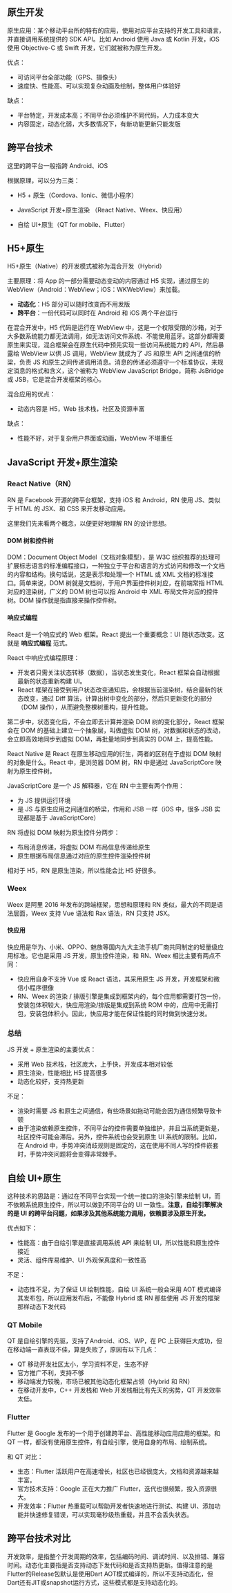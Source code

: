 ## 原生开发

原生应用：某个移动平台所的特有的应用，使用对应平台支持的开发工具和语言，并直接调用系统提供的 SDK API。比如 Android 使用 Java 或 Kotlin 开发，iOS 使用 Objective-C 或 Swift 开发，它们就被称为原生开发。

优点：

-   可访问平台全部功能（GPS、摄像头）
-   速度快、性能高、可以实现复杂动画及绘制，整体用户体验好

缺点：

-   平台特定，开发成本高；不同平台必须维护不同代码，人力成本变大
-   内容固定，动态化弱，大多数情况下，有新功能更新只能发版

## 跨平台技术

这里的跨平台一般指跨 Android、iOS

根据原理，可以分为三类：

-   H5 + 原生（Cordova、Ionic、微信小程序）

-   JavaScript 开发+原生渲染 （React Native、Weex、快应用）

-   自绘 UI+原生（QT for mobile、Flutter）

## H5+原生

H5+原生（Native）的开发模式被称为混合开发（Hybrid）

主要原理：将 App 的一部分需要动态变动的内容通过 H5 实现，通过原生的WebView（Android：WebView；iOS：WKWebView）来加载。

-   **动态化**：H5 部分可以随时改变而不用发版
-   **跨平台**：一份代码可以同时在  Android 和 iOS 两个平台运行

在混合开发中，H5 代码是运行在 WebView 中，这是一个权限受限的沙箱，对于大多数系统能力都无法调用，如无法访问文件系统、不能使用蓝牙。这部分都需要原生来实现，混合框架会在原生代码中预先实现一些访问系统能力的 API，然后暴露给 WebView 以供 JS 调用，WebView 就成为了 JS 和原生 API 之间通信的桥梁，负责 JS 和原生之间传递调用消息。消息的传递必须遵守一个标准协议，来规定消息的格式和含义，这个被称为 WebView JavaScript Bridge，简称 JsBridge 或 JSB，它是混合开发框架的核心。

混合应用的优点：

- 动态内容是 H5，Web 技术栈，社区及资源丰富

缺点：

- 性能不好，对于复杂用户界面或动画，WebView 不堪重任

## JavaScript 开发+原生渲染

### React Native（RN）

RN 是 Facebook 开源的跨平台框架，支持 iOS 和 Android，RN 使用 JS、类似于 HTML 的 JSX、和 CSS 来开发移动应用。

这里我们先来看两个概念，以便更好地理解 RN 的设计思想。

#### DOM 树和控件树

DOM：Document Object Model（文档对象模型），是 W3C 组织推荐的处理可扩展标志语言的标准编程接口，一种独立于平台和语言的方式访问和修改一个文档的内容和结构。换句话说，这是表示和处理一个 HTML 或 XML 文档的标准接口。简单来说，DOM 树就是文档树，于用户界面控件树对应，在前端常指 HTML 对应的渲染树，广义的 DOM 树也可以指 Android 中 XML 布局文件对应的控件树。DOM 操作就是指直接来操作控件树。

#### 响应式编程

React 是一个响应式的 Web 框架。React 提出一个重要概念：UI 随状态改变。这就是 **响应式编程** 范式。

React 中响应式编程原理：

-   开发者只需关注状态转移（数据），当状态发生变化，React 框架会自动根据最新的状态重新构建 UI。
-   React 框架在接受到用户状态改变通知后，会根据当前渲染树，结合最新的状态改变，通过 Diff 算法，计算出树中变化的部分，然后只更新变化的部分（DOM 操作），从而避免整棵树重构，提升性能。

第二步中，状态变化后，不会立即去计算并渲染 DOM 树的变化部分，React 框架会在 DOM 的基础上建立一个抽象层，叫做虚拟 DOM 树，对数据和状态的改动，会立即高效地同步到虚拟 DOM，再批量地同步到真实的 DOM 上，提高性能。

React Native 是 React 在原生移动应用的衍生，两者的区别在于虚拟 DOM 映射的对象是什么。React 中，是浏览器 DOM 树，RN 中是通过 JavaScriptCore 映射为原生控件树。

JavaScriptCore 是一个 JS 解释器，它在 RN 中主要有两个作用：

-   为 JS 提供运行环境
-   是 JS 与原生应用之间通信的桥梁，作用和 JSB 一样（iOS 中，很多 JSB 实现都是基于 JavaScriptCore）

RN 将虚拟 DOM 映射为原生控件分两步：

-   布局消息传递，将虚拟 DOM 布局信息传递给原生
-   原生根据布局信息通过对应的原生控件渲染控件树

相对于 H5，RN 是原生渲染，所以性能会比 H5 好很多。

### Weex

Weex 是阿里 2016 年发布的跨端框架，思想和原理和 RN 类似，最大的不同是语法层面，Weex 支持 Vue 语法和 Rax 语法，RN 只支持 JSX。

#### 快应用

快应用是华为、小米、OPPO、魅族等国内九大主流手机厂商共同制定的轻量级应用标准。它也是采用  JS 开发，原生控件渲染，和 RN、Weex 相比主要有两点不同：

-   快应用自身不支持 Vue 或 React 语法，其采用原生 JS 开发，开发框架和微信小程序很像
-   RN、Weex 的渲染 / 排版引擎是集成到框架内的，每个应用都需要打包一份，安装包体积较大，快应用渲染/排版是集成到系统 ROM 中的，应用中无需打包，安装包体积小。因此，快应用才能在保证性能的同时做到快速分发。

### 总结

JS 开发 + 原生渲染的主要优点：

-   采用 Web 技术栈，社区庞大，上手快，开发成本相对较低
-   原生渲染，性能相比 H5 提高很多
-   动态化较好，支持热更新

不足：

-   渲染时需要 JS 和原生之间通信，有些场景如拖动可能会因为通信频繁导致卡顿
-   由于渲染依赖原生控件，不同平台的控件需要单独维护，并且当系统更新是，社区控件可能会滞后。另外，控件系统也会受到原生 UI 系统的限制。比如，在 Android 中，手势冲突消歧规则是固定的，这在使用不同人写的控件嵌套时，手势冲突问题将会变得非常棘手。

## 自绘 UI+原生

这种技术的思路是：通过在不同平台实现一个统一接口的渲染引擎来绘制 UI，而不依赖系统原生控件，所以可以做到不同平台的 UI 一致性。**注意，自绘引擎解决的是 UI 的跨平台问题，如果涉及其他系统能力调用，依赖要涉及原生开发。**

优点如下：

-   性能高：由于自绘引擎是直接调用系统 API 来绘制 UI，所以性能和原生控件接近
-   灵活、组件库易维护、UI 外观保真度和一致性高

不足：

-   动态性不足，为了保证 UI 绘制性能，自绘 UI 系统一般会采用 AOT 模式编译其发布包，所以应用发布后，不能像 Hybrid 或 RN 那些使用 JS 开发的框架那样动态下发代码

### QT Mobile

QT 是自绘引擎的先驱，支持了Android、iOS、WP，在 PC 上获得巨大成功，但在移动端一直表现不佳，算是失败了，原因有以下几点：

-   QT 移动开发社区太小，学习资料不足，生态不好
-   官方推广不利，支持不够
-   移动端发力较晚，市场已被其他动态化框架占领（Hybrid 和 RN）
-   在移动开发中，C++ 开发栈和 Web 开发栈相比有先天的劣势，QT 开发效率太低。

### Flutter

Flutter 是 Google 发布的一个用于创建跨平台、高性能移动应用应用的框架。和 QT 一样，都没有使用原生控件，有自绘引擎，使用自身的布局、绘制系统。

和 QT 对比：

-   生态：Flutter 活跃用户在高速增长，社区也已经很庞大，文档和资源越来越丰富。
-   官方技术支持：Google 正在大力推广 Flutter，迭代也很频繁，投入资源很大。
-   开发效率：Flutter 热重载可以帮助开发者快速地进行测试、构建 UI、添加功能并快速修复错误，可以实现毫秒级热重载，并且不会丢失状态。

## 跨平台技术对比




开发效率，是指整个开发周期的效率，包括编码时间、调试时间、以及排错、兼容时间。动态化主要指是否支持动态下发代码和是否支持热更新。值得注意的是Flutter的Release包默认是使用Dart AOT模式编译的，所以不支持动态化，但Dart还有JIT或snapshot运行方式，这些模式都是支持动态化的。